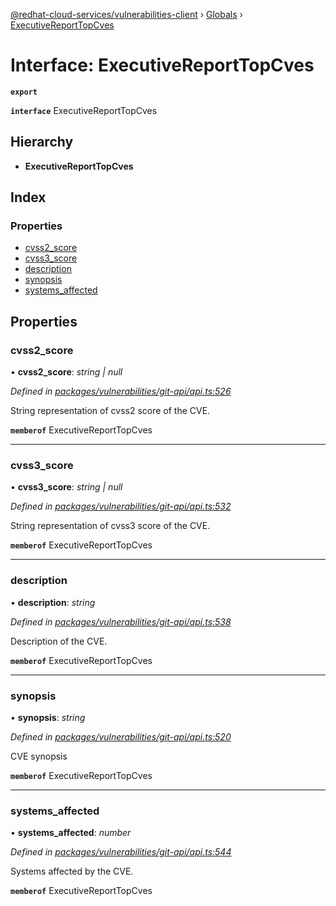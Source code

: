 [@redhat-cloud-services/vulnerabilities-client](../README.md) › [Globals](../globals.md) › [ExecutiveReportTopCves](executivereporttopcves.md)

# Interface: ExecutiveReportTopCves

**`export`** 

**`interface`** ExecutiveReportTopCves

## Hierarchy

* **ExecutiveReportTopCves**

## Index

### Properties

* [cvss2_score](executivereporttopcves.md#cvss2_score)
* [cvss3_score](executivereporttopcves.md#cvss3_score)
* [description](executivereporttopcves.md#description)
* [synopsis](executivereporttopcves.md#synopsis)
* [systems_affected](executivereporttopcves.md#systems_affected)

## Properties

###  cvss2_score

• **cvss2_score**: *string | null*

*Defined in [packages/vulnerabilities/git-api/api.ts:526](https://github.com/RedHatInsights/javascript-clients/blob/master/packages/vulnerabilities/git-api/api.ts#L526)*

String representation of cvss2 score of the CVE.

**`memberof`** ExecutiveReportTopCves

___

###  cvss3_score

• **cvss3_score**: *string | null*

*Defined in [packages/vulnerabilities/git-api/api.ts:532](https://github.com/RedHatInsights/javascript-clients/blob/master/packages/vulnerabilities/git-api/api.ts#L532)*

String representation of cvss3 score of the CVE.

**`memberof`** ExecutiveReportTopCves

___

###  description

• **description**: *string*

*Defined in [packages/vulnerabilities/git-api/api.ts:538](https://github.com/RedHatInsights/javascript-clients/blob/master/packages/vulnerabilities/git-api/api.ts#L538)*

Description of the CVE.

**`memberof`** ExecutiveReportTopCves

___

###  synopsis

• **synopsis**: *string*

*Defined in [packages/vulnerabilities/git-api/api.ts:520](https://github.com/RedHatInsights/javascript-clients/blob/master/packages/vulnerabilities/git-api/api.ts#L520)*

CVE synopsis

**`memberof`** ExecutiveReportTopCves

___

###  systems_affected

• **systems_affected**: *number*

*Defined in [packages/vulnerabilities/git-api/api.ts:544](https://github.com/RedHatInsights/javascript-clients/blob/master/packages/vulnerabilities/git-api/api.ts#L544)*

Systems affected by the CVE.

**`memberof`** ExecutiveReportTopCves
